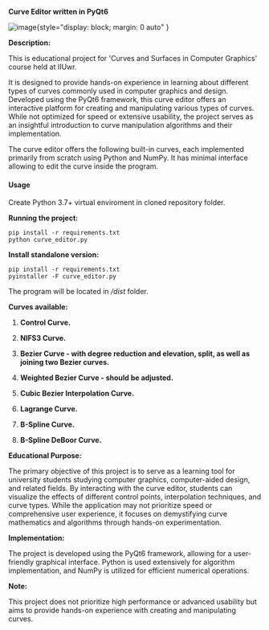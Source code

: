 **Curve Editor written in PyQt6**

![image](https://github.com/pslowiq/pyqt6-curve-editor/assets/126721919/3cd36801-0052-4f3b-96a2-5612ab33e94f){style="display: block; margin: 0 auto" }

**Description:**

This is educational project for 'Curves and Surfaces in Computer Graphics' course held at IIUwr.

It is designed to provide hands-on experience in learning about different types of curves commonly used in computer graphics and design. Developed using the PyQt6 framework, this curve editor offers an interactive platform for creating and manipulating various types of curves. While not optimized for speed or extensive usability, the project serves as an insightful introduction to curve manipulation algorithms and their implementation.

The curve editor offers the following built-in curves, each implemented primarily from scratch using Python and NumPy. It has minimal interface allowing to edit the curve inside the program.


#### Usage
Create Python 3.7+ virtual enviroment in cloned repository folder.

**Running the project:**

```
pip install -r requirements.txt
python curve_editor.py
```

**Install standalone version:**

```
pip install -r requirements.txt
pyinstaller -F curve_editor.py
```
The program will be located in */dist* folder.

**Curves available:**

1. **Control Curve.** 

2. **NIFS3 Curve.** 

3. **Bezier Curve - with degree reduction and elevation, split, as well as joining two Bezier curves.** 

4. **Weighted Bezier Curve - should be adjusted.** 

5. **Cubic Bezier Interpolation Curve.** 

6. **Lagrange Curve.** 

7. **B-Spline Curve.** 

8. **B-Spline DeBoor Curve.** 

**Educational Purpose:**

The primary objective of this project is to serve as a learning tool for university students studying computer graphics, computer-aided design, and related fields. By interacting with the curve editor, students can visualize the effects of different control points, interpolation techniques, and curve types. While the application may not prioritize speed or comprehensive user experience, it focuses on demystifying curve mathematics and algorithms through hands-on experimentation.

**Implementation:**

The project is developed using the PyQt6 framework, allowing for a user-friendly graphical interface. Python is used extensively for algorithm implementation, and NumPy is utilized for efficient numerical operations.

**Note:**

This project does not prioritize high performance or advanced usability but aims to provide hands-on experience with creating and manipulating curves.
